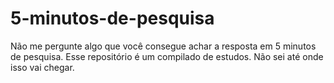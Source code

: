# 5-minutos-de-pesquisa
Não me pergunte algo que você consegue achar a resposta em 5 minutos de pesquisa. Esse repositório é um compilado de estudos. Não sei até onde isso vai chegar.

